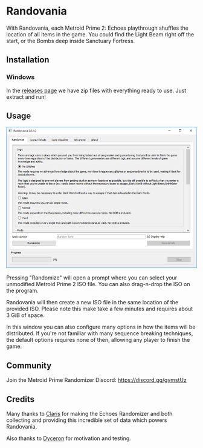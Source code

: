 # Randovania
With Randovania, each Metroid Prime 2: Echoes playthrough shuffles the location of all items in the game.
You could find the Light Beam right off the start, or the Bombs deep inside Sanctuary Fortress.  

## Installation

### Windows

In the [releases page](https://github.com/henriquegemignani/randovania/releases) we have zip files with everything ready to use.
Just extract and run!

## Usage

![alt text](randovania-readme/gui-1.png)

Pressing "Randomize" will open a prompt where you can select your unmodified Metroid Prime 2 ISO file.
You can also drag-n-drop the ISO on the program.

Randovania will then create a new ISO file in the same location of the provided ISO. Please note
this make take a few minutes and requires about 3 GiB of space.

In this window you can also configure many options in how the items will be distributed.
If you're not familiar with many sequence breaking techniques, the default options requires none
of then, allowing any player to finish the game.

## Community

Join the Metroid Prime Randomizer Discord: https://discord.gg/gymstUz
 
## Credits

Many thanks to [Claris](https://www.twitch.tv/claris) for
making the Echoes Randomizer and both collecting and providing this
incredible set of data which powers Randovania.

Also thanks to [Dyceron](https://www.twitch.tv/dyceron) for motivation and testing.
